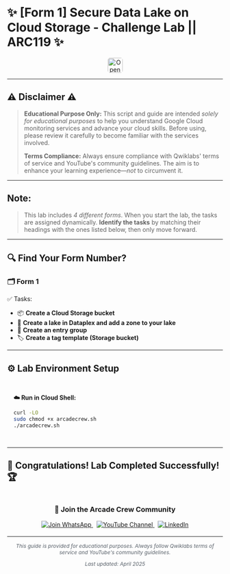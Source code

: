 # ✨ [Form 1] Secure Data Lake on Cloud Storage - Challenge Lab || ARC119 ✨
<div align="center">
<a href="https://www.cloudskillsboost.google/focuses/63857?parent=catalog" target="_blank" rel="noopener noreferrer" style="text-decoration: none;">
    <img src="https://img.shields.io/badge/Open_Lab-Cloud_Skills_Boost-4285F4?style=for-the-badge&logo=google&logoColor=white&labelColor=34A853" alt="Open Lab" style="height: 35px; border-radius: 5px;">
  </a>
</div>

---

## ⚠️ Disclaimer ⚠️

> **Educational Purpose Only:** This script and guide are intended *solely for educational purposes* to help you understand Google Cloud monitoring services and advance your cloud skills. Before using, please review it carefully to become familiar with the services involved.
>
> **Terms Compliance:** Always ensure compliance with Qwiklabs' terms of service and YouTube's community guidelines. The aim is to enhance your learning experience—*not* to circumvent it.

---

## **Note:**

> This lab includes *4 different forms*. When you start the lab, the tasks are assigned dynamically. **Identify the tasks** by matching their headings with the ones listed below, then only move forward.

---

## 🔍 Find Your Form Number?

### 🗂️ **Form 1**  

✅ Tasks:
- 📦 **Create a Cloud Storage bucket**  
- 🌊 **Create a lake in Dataplex and add a zone to your lake**  
- 📘 **Create an entry group**  
- 🏷️ **Create a tag template (Storage bucket)** 

---

## ⚙️ Lab Environment Setup

<div style="padding: 15px; margin: 10px 0;">
<p><strong>☁️ Run in Cloud Shell:</strong></p>

```bash
curl -LO 
sudo chmod +x arcadecrew.sh
./arcadecrew.sh
```
</div>

---

## 🎉 **Congratulations! Lab Completed Successfully!** 🏆  

<div align="center" style="padding: 5px;">
  <h3>📱 Join the Arcade Crew Community</h3>
  
  <a href="https://chat.whatsapp.com/KkNEauOhBQXHdVcmqIlv9F">
    <img src="https://img.shields.io/badge/Join_WhatsApp-25D366?style=for-the-badge&logo=whatsapp&logoColor=white" alt="Join WhatsApp">
  </a>
  &nbsp;
  <a href="https://www.youtube.com/@Arcade61432?sub_confirmation=1">
    <img src="https://img.shields.io/badge/Subscribe-Arcade%20Crew-FF0000?style=for-the-badge&logo=youtube&logoColor=white" alt="YouTube Channel">
  </a>
  &nbsp;
  <a href="https://www.linkedin.com/in/gourav61432/">
    <img src="https://img.shields.io/badge/LINKEDIN-Gourav%20Sen-0077B5?style=for-the-badge&logo=linkedin&logoColor=white" alt="LinkedIn">
</a>


</div>

---

<div align="center">
  <p style="font-size: 12px; color: #586069;">
    <em>This guide is provided for educational purposes. Always follow Qwiklabs terms of service and YouTube's community guidelines.</em>
  </p>
  <p style="font-size: 12px; color: #586069;">
    <em>Last updated: April 2025</em>
  </p>
</div>